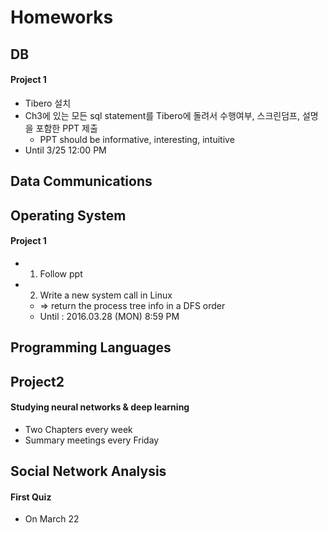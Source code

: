 # Homeworks

## DB

#### Project 1

* Tibero 설치
* Ch3에 있는 모든 sql statement를 Tibero에 돌려서 수행여부, 스크린덤프, 설명을 포함한 PPT 제출
    * PPT should be informative, interesting, intuitive
* Until 3/25 12:00 PM

## Data Communications

## Operating System

#### Project 1

* 1. Follow ppt
* 2. Write a new system call in Linux
    * => return the process tree info in a DFS order
    * Until : 2016.03.28 (MON) 8:59 PM

## Programming Languages

## Project2

#### Studying neural networks & deep learning

* Two Chapters every week
* Summary meetings every Friday

## Social Network Analysis

#### First Quiz

* On March 22